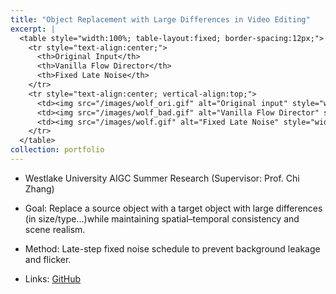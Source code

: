 ```yaml
---
title: "Object Replacement with Large Differences in Video Editing"
excerpt: |
  <table style="width:100%; table-layout:fixed; border-spacing:12px;">
    <tr style="text-align:center;">
      <th>Original Input</th>
      <th>Vanilla Flow Director</th>
      <th>Fixed Late Noise</th>
    </tr>
    <tr style="text-align:center; vertical-align:top;">
      <td><img src="/images/wolf_ori.gif" alt="Original input" style="width:80%; max-width:420px; height:auto;"></td>
      <td><img src="/images/wolf_bad.gif" alt="Vanilla Flow Director" style="width:80%; max-width:420px; height:auto;"></td>
      <td><img src="/images/wolf.gif" alt="Fixed Late Noise" style="width:80%; max-width:420px; height:auto;"></td>
    </tr>
  </table>
collection: portfolio
---
```


- Westlake University AIGC Summer Research (Supervisor: Prof. Chi Zhang)
- Goal: Replace a source object with a target object with large differences (in size/type...)while maintaining spatial–temporal consistency and scene realism.
- Method: Late-step fixed noise schedule to prevent background leakage and flicker.

- Links: [GitHub](https://github.com/CeciliaTheBirb/LargeEditVid)
